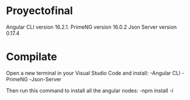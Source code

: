 # Proyectofinal

Angular CLI version 16.2.1.
PrimeNG version 16.0.2
Json Server version 0.17.4

# Compilate

Open a new terminal in your Visual Studio Code and install:
-Angular CLI
-PrimeNG
-Json-Server

Then run this command to install all the angular nodes:
-npm install -i

